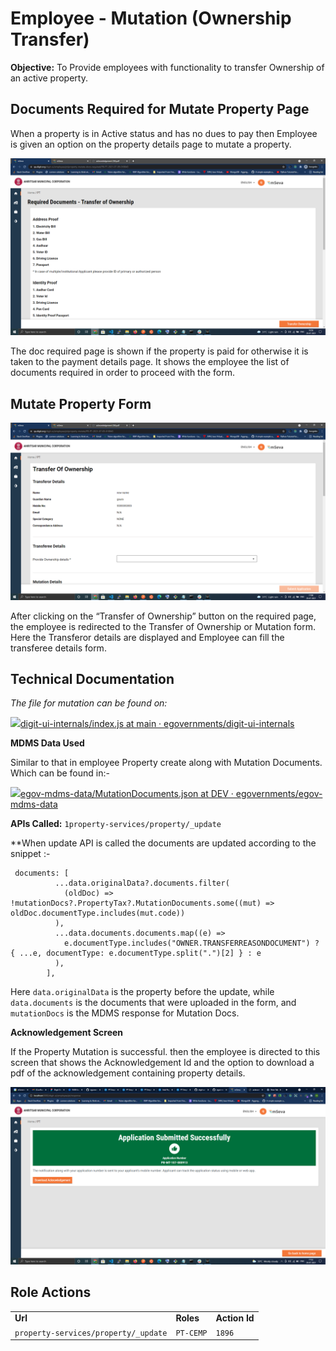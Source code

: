 # Employee - Mutation (Ownership Transfer)

**Objective:** To Provide employees with functionality to transfer Ownership of an active property.

## **Documents Required for Mutate Property Page**

When a property is in Active status and has no dues to pay then Employee is given an option on the property details page to mutate a property.

![](<../../../../.gitbook/assets/image (211).png>)

The doc required page is shown if the property is paid for otherwise it is taken to the payment details page. It shows the employee the list of documents required in order to proceed with the form.

## **Mutate Property Form**

![](<../../../../.gitbook/assets/image (229).png>)

After clicking on the “Transfer of Ownership” button on the required page, the employee is redirected to the Transfer of Ownership or Mutation form. Here the Transferor details are displayed and Employee can fill the transferee details form.

## **Technical Documentation**

_The file for mutation can be found on:_

[![](https://github.com/fluidicon.png)digit-ui-internals/index.js at main · egovernments/digit-ui-internals](https://github.com/egovernments/digit-ui-internals/blob/main/packages/modules/pt/src/pages/employee/PropertyMutation/index.js)

**MDMS Data Used**

Similar to that in employee Property create along with Mutation Documents. Which can be found in:-

[![](https://github.com/fluidicon.png)egov-mdms-data/MutationDocuments.json at DEV · egovernments/egov-mdms-data](https://github.com/egovernments/egov-mdms-data/blob/DEV/data/pb/PropertyTax/MutationDocuments.json)

**APIs Called:** `1property-services/property/_update`

\*\*When update API is called the documents are updated according to the snippet :-

```
 documents: [
          ...data.originalData?.documents.filter(
            (oldDoc) => !mutationDocs?.PropertyTax?.MutationDocuments.some((mut) => oldDoc.documentType.includes(mut.code))
          ),
          ...data.documents.documents.map((e) =>
            e.documentType.includes("OWNER.TRANSFERREASONDOCUMENT") ? { ...e, documentType: e.documentType.split(".")[2] } : e
          ),
        ],
```

Here `data.originalData` is the property before the update, while `data.documents` is the documents that were uploaded in the form, and `mutationDocs` is the MDMS response for Mutation Docs.

**Acknowledgement Screen**

If the Property Mutation is successful. then the employee is directed to this screen that shows the Acknowledgement Id and the option to download a pdf of the acknowledgement containing property details.

![](<../../../../.gitbook/assets/image (134).png>)

## **Role Actions**

|                                      |           |               |
| ------------------------------------ | --------- | ------------- |
| **Url**                              | **Roles** | **Action Id** |
| `property-services/property/_update` | `PT-CEMP` | `1896`        |
